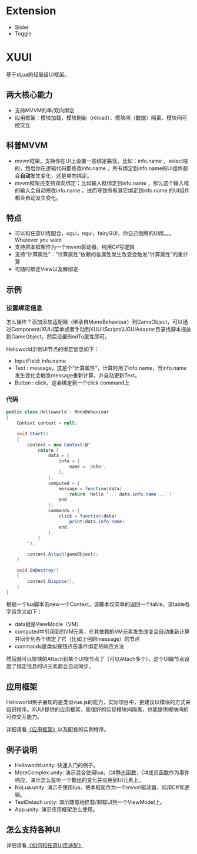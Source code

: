 # Extension
* Slider
* Toggle

# XUUI

基于xLua的轻量级UI框架。

## 两大核心能力

* 支持MVVM的单/双向绑定
* 应用框架：模块加载，模块刷新（reload）、模块间（数据）隔离、模块间可控交互

## 科普MVVM

* mvvm框架，支持你在UI上设置一些绑定路径，比如：info.name ，select啥的，然后你在逻辑代码那修改info.name ，所有绑定到info.name的UI组件都会**自动**发生变化，这是单向绑定。
* mvvm框架还支持双向绑定：比如输入框绑定到info.name ，那么这个输入框的输入会自动修改info.name ，进而导致所有其它绑定到info.name 的UI组件都会自动发生变化。

## 特点

* 可以和任意UI库配合，ugui，ngui，fairyGUI，你自己倒腾的UI库。。。Whatever you want
* 支持把本框架作为一个mvvm驱动器，纯用C#写逻辑
* 支持“计算属性”：“计算属性”依赖的各属性发生改变会触发“计算属性”的重计算
* 可随时绑定View以及解绑定

## 示例

### 设置绑定信息

怎么操作？添加添加适配器（继承自MonoBehaviour）到GameObject，可以通过Component/XUUI菜单或者手动到XUUI\Scripts\UGUIAdapter目录找脚本拖放到GameObject，然后设置BindTo属性即可。

Helloworld示例UI节点的绑定信息如下：

* InputField: info.name
* Text      : message，这是个“计算属性”，计算时用了info.name，当info.name发生变化会触发message重新计算，并自动更新Text。
* Button    : click，这会绑定到一个click command上

### 代码

~~~csharp
public class Helloworld : MonoBehaviour
{
    Context context = null;

    void Start()
    {
        context = new Context(@"
            return {
                data = {
                    info = {
                        name = 'John',
                    },
                },
                computed = {
                    message = function(data)
                        return 'Hello ' .. data.info.name .. '!'
                    end
                },
                commands = {
                    click = function(data)
                        print(data.info.name)
                    end,
                },
            }
        ");

        context.Attach(gameObject);
    }

    void OnDestroy()
    {
        context.Dispose();
    }
}
~~~

根据一个lua脚本去new一个Context，该脚本仅简单的返回一个table，该table各字段含义如下：

* data就是ViewModle（VM）
* computed中引用到的VM元素，在其依赖的VM元素发生改变会自动重新计算并同步到各个绑定了它（比如上例的message）的节点
* commands是类似按钮点击事件绑定的响应方法

然后就可以愉快的Attach到某个UI根节点了（可以Attach多个），这个UI跟节点设置了绑定信息的UI元素都会自动同步。

## 应用框架

Helloworld例子展现的是类似vue.js的能力，实际项目中，更建议以模块的方式来组织程序。XUUI提供的应用框架，能很好的实现模块间隔离，也能提供模块间的可控交互能力。

详细请看[《应用框架》](Docs/App.md)以及配套的实例程序。

## 例子说明

* Helloworld.unity: 快速入门的例子。
* MoreComplex.unity: 演示混合使用lua，C#静态函数，C#成员函数作为事件响应，演示怎么监听一个数组的变化并应用到UI元素上。
* NoLua.unity: 演示不使用lua，把本框架作为一个mvvm驱动器，纯用C#写逻辑。
* TestDetach.unity: 演示随意地挂载/卸载UI到一个ViewModel上。
* App.unity: 演示应用框架怎么使用。

## 怎么支持各种UI

详细请看[《如何和任意UI库适配》](Docs/GuiAdapter.md)

